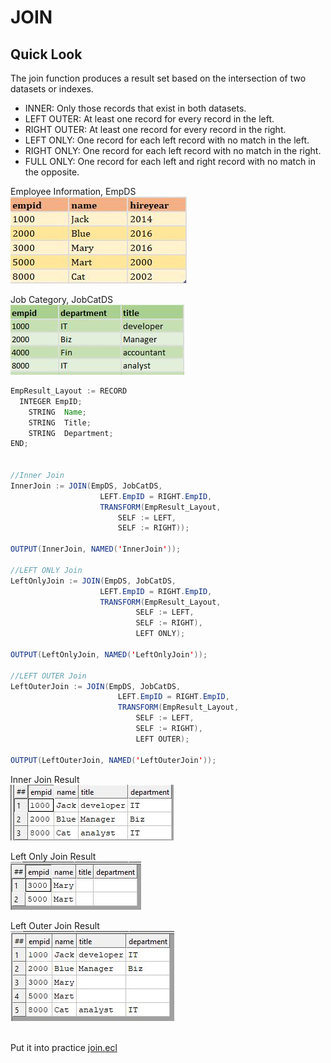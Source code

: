 # JOIN
## Quick Look

The join function produces a result set based on the intersection of two datasets or indexes.

* INNER: Only those records that exist in both datasets.
* LEFT OUTER: At least one record for every record in the left.
* RIGHT OUTER: At least one record for every record in the right.
* LEFT ONLY: One record for each left record with no match in the left.
* RIGHT ONLY: One record for each left record with no match in the right.
* FULL ONLY: One record for each left and right record with no match in the opposite.

Employee Information, EmpDS\
![Employee Dataset](./images/EmpID_DS.JPG)

Job Category, JobCatDS\
![Job Category Dataset](./images/EmpCat_DS.JPG)

```java
EmpResult_Layout := RECORD
  INTEGER EmpID;
	STRING  Name;
	STRING  Title;
	STRING  Department;
END;
 
 
//Inner Join
InnerJoin := JOIN(EmpDS, JobCatDS,
					LEFT.EmpID = RIGHT.EmpID,
					TRANSFORM(EmpResult_Layout,
						SELF := LEFT,
						SELF := RIGHT));
									
OUTPUT(InnerJoin, NAMED('InnerJoin'));

//LEFT ONLY Join
LeftOnlyJoin := JOIN(EmpDS, JobCatDS,
					LEFT.EmpID = RIGHT.EmpID,
					TRANSFORM(EmpResult_Layout,
							SELF := LEFT,
							SELF := RIGHT),
							LEFT ONLY);
									
OUTPUT(LeftOnlyJoin, NAMED('LeftOnlyJoin'));

//LEFT OUTER Join
LeftOuterJoin := JOIN(EmpDS, JobCatDS,
						LEFT.EmpID = RIGHT.EmpID,
						TRANSFORM(EmpResult_Layout,
							SELF := LEFT,
							SELF := RIGHT),
							LEFT OUTER);
														
OUTPUT(LeftOuterJoin, NAMED('LeftOuterJoin'));

```
Inner Join Result\
![Inner Join Result](./images/EmpInnerJoin.JPG)

Left Only Join Result\
![Inner Join Result](./images/EmpLeftOnly.JPG)

Left Outer Join Result\
![Inner Join Result](./images/EMp_LeftOuter.JPG)

\
Put it into practice [join.ecl](/source/ecl/join.ecl)


